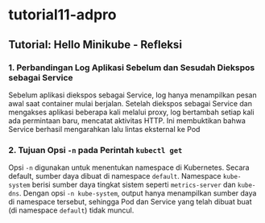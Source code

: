 # tutorial11-adpro

## Tutorial: Hello Minikube - Refleksi

### 1. Perbandingan Log Aplikasi Sebelum dan Sesudah Diekspos sebagai Service

Sebelum aplikasi diekspos sebagai Service, log hanya menampilkan pesan awal saat container mulai berjalan. Setelah diekspos sebagai Service dan mengakses aplikasi beberapa kali melalui proxy, log bertambah setiap kali ada permintaan baru, mencatat aktivitas HTTP. Ini membuktikan bahwa Service berhasil mengarahkan lalu lintas eksternal ke Pod

### 2. Tujuan Opsi `-n` pada Perintah `kubectl get`

Opsi `-n` digunakan untuk menentukan namespace di Kubernetes. Secara default, sumber daya dibuat di namespace `default`. Namespace `kube-system` berisi sumber daya tingkat sistem seperti `metrics-server` dan `kube-dns`. Dengan opsi `-n kube-system`, output hanya menampilkan sumber daya di namespace tersebut, sehingga Pod dan Service yang telah dibuat buat (di namespace `default`) tidak muncul.
